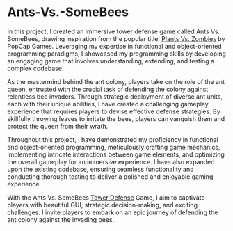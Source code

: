 # Ants-Vs.-SomeBees

In this project, I created an immersive tower defense game called Ants Vs. SomeBees, drawing inspiration from the popular title, [Plants Vs. Zombies](https://www.ea.com/studios/popcap/plants-vs-zombies) by PopCap Games. Leveraging my expertise in functional and object-oriented programming paradigms, I showcased my programming skills by developing an engaging game that involves understanding, extending, and testing a complex codebase.

As the mastermind behind the ant colony, players take on the role of the ant queen, entrusted with the crucial task of defending the colony against relentless bee invaders. Through strategic deployment of diverse ant units, each with their unique abilities, I have created a challenging gameplay experience that requires players to devise effective defense strategies. By skillfully throwing leaves to irritate the bees, players can vanquish them and protect the queen from their wrath.

Throughout this project, I have demonstrated my proficiency in functional and object-oriented programming, meticulously crafting game mechanics, implementing intricate interactions between game elements, and optimizing the overall gameplay for an immersive experience. I have also expanded upon the existing codebase, ensuring seamless functionality and conducting thorough testing to deliver a polished and enjoyable gaming experience.

With the Ants Vs. SomeBees [Tower Defense](https://secure.wikimedia.org/wikipedia/en/wiki/Tower_defense) Game, I aim to captivate players with beautiful GUI, strategic decision-making, and exciting challenges. I invite players to embark on an epic journey of defending the ant colony against the invading bees.
